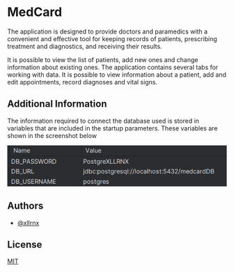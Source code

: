 
# MedCard

The application is designed to provide doctors and paramedics with a convenient and effective tool for keeping records of patients, prescribing treatment and diagnostics, and receiving their results. 

It is possible to view the list of patients, add new ones and change information about existing ones. The application contains several tabs for working with data. It is possible to view information about a patient, add and edit appointments, record diagnoses and vital signs. 


## Additional Information

The information required to connect the database used is stored in variables that are included in the startup parameters. These variables are shown in the screenshot below

![DB connection variables](readme_img\DB_connection_variables.png)


## Authors

- [@xllrnx](https://www.github.com/xllrnx)


## License

[MIT](https://choosealicense.com/licenses/mit/)

